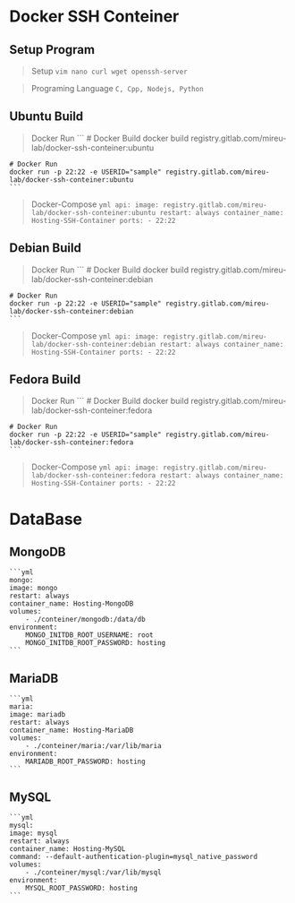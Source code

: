 # Docker SSH Conteiner



## Setup Program

> Setup
    `vim nano curl wget openssh-server`

> Programing Language
    `C, Cpp, Nodejs, Python`





## Ubuntu Build

> Docker Run
    ```
    # Docker Build
    docker build registry.gitlab.com/mireu-lab/docker-ssh-conteiner:ubuntu

    # Docker Run
    docker run -p 22:22 -e USERID="sample" registry.gitlab.com/mireu-lab/docker-ssh-conteiner:ubuntu
    ```


> Docker-Compose
    ```yml
    api:
        image: registry.gitlab.com/mireu-lab/docker-ssh-conteiner:ubuntu
        restart: always
        container_name: Hosting-SSH-Container
        ports:
        - 22:22
    ```





## Debian Build

> Docker Run
    ```
    # Docker Build
    docker build registry.gitlab.com/mireu-lab/docker-ssh-conteiner:debian

    # Docker Run
    docker run -p 22:22 -e USERID="sample" registry.gitlab.com/mireu-lab/docker-ssh-conteiner:debian
    ```


> Docker-Compose
    ```yml
    api:
        image: registry.gitlab.com/mireu-lab/docker-ssh-conteiner:debian
        restart: always
        container_name: Hosting-SSH-Container
        ports:
        - 22:22
    ```





## Fedora Build

> Docker Run
    ```
    # Docker Build
    docker build registry.gitlab.com/mireu-lab/docker-ssh-conteiner:fedora

    # Docker Run
    docker run -p 22:22 -e USERID="sample" registry.gitlab.com/mireu-lab/docker-ssh-conteiner:fedora
    ```


> Docker-Compose
    ```yml
    api:
        image: registry.gitlab.com/mireu-lab/docker-ssh-conteiner:fedora
        restart: always
        container_name: Hosting-SSH-Container
        ports:
        - 22:22
    ```

# DataBase

## MongoDB
    ```yml
    mongo:
    image: mongo
    restart: always
    container_name: Hosting-MongoDB
    volumes:
        - ./conteiner/mongodb:/data/db
    environment:
        MONGO_INITDB_ROOT_USERNAME: root
        MONGO_INITDB_ROOT_PASSWORD: hosting
    ```
## MariaDB
    ```yml
    maria:
    image: mariadb
    restart: always
    container_name: Hosting-MariaDB
    volumes:
        - ./conteiner/maria:/var/lib/maria
    environment:
        MARIADB_ROOT_PASSWORD: hosting
    ```

## MySQL
    ```yml
    mysql:
    image: mysql
    restart: always
    container_name: Hosting-MySQL
    command: --default-authentication-plugin=mysql_native_password
    volumes:
        - ./conteiner/mysql:/var/lib/mysql
    environment:
        MYSQL_ROOT_PASSWORD: hosting
    ```